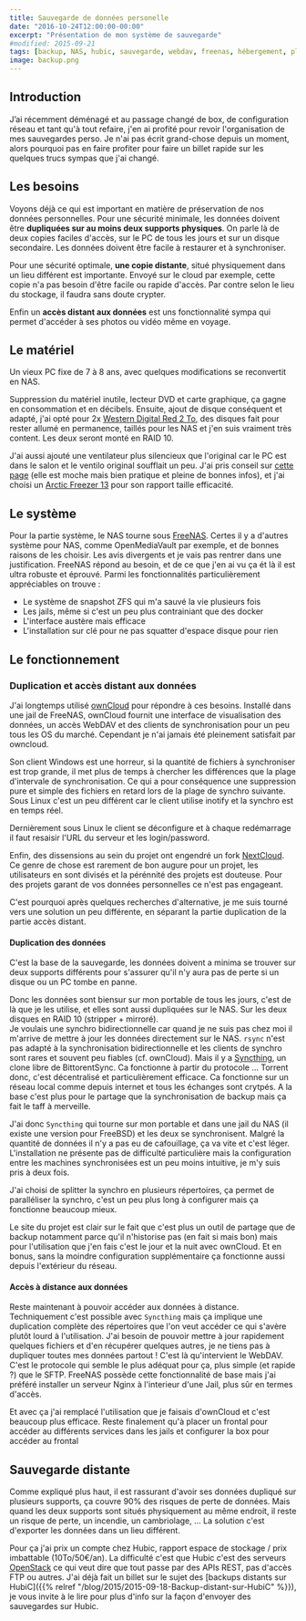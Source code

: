 ```yaml
---
title: Sauvegarde de données personelle
date: "2016-10-24T12:00:00-00:00"
excerpt: "Présentation de mon système de sauvegarde"
#modified: 2015-09-21
tags: [backup, NAS, hubic, sauvegarde, webdav, freenas, hébergement, planetlibre]
image: backup.png
---
```


## Introduction
J’ai récemment déménagé et au passage changé de box, de configuration réseau et tant qu'à tout refaire, j'en ai profité pour revoir l'organisation de mes sauvegardes perso. Je n'ai pas écrit grand-chose depuis un moment, alors pourquoi pas en faire profiter pour faire un billet rapide sur les quelques trucs sympas que j'ai changé.

## Les besoins
Voyons déjà ce qui est important en matière de préservation de nos données personnelles. Pour une sécurité minimale, les données doivent être **dupliquées sur au moins deux supports physiques**. On parle là de deux copies faciles d'accès, sur le PC de tous les jours et sur un disque secondaire. Les données doivent être facile à restaurer et à synchroniser.

Pour une sécurité optimale, **une copie distante**, situé physiquement dans un lieu différent est importante. Envoyé sur le cloud par exemple, cette copie n'a pas besoin d'être facile ou rapide d'accès. Par contre selon le lieu du stockage, il faudra sans doute crypter.

Enfin un **accès distant aux données** est uns fonctionnalité sympa qui permet d'accéder à ses photos ou vidéo même en voyage.

## Le matériel
Un vieux PC fixe de 7 à 8 ans, avec quelques modifications se reconvertit en NAS.

Suppression du matériel inutile, lecteur DVD et carte graphique, ça gagne en consommation et en décibels. Ensuite, ajout de disque conséquent et adapté, j'ai opté pour 2x [Western Digital Red 2 To](http://www.ldlc.com/fiche/PB00133400.html), des disques fait pour rester allumé en permanence, taillés pour les NAS et j'en suis vraiment très content. Les deux seront monté en RAID 10.

J'ai aussi ajouté une ventilateur plus silencieux que l'original car le PC est dans le salon et le ventilo original soufflait un peu. J'ai pris conseil sur [cette page](http://www.choixpc.com/silence.htm) (elle est moche mais bien pratique et pleine de bonnes infos), et j'ai choisi un [Arctic Freezer 13](http://www.ldlc.com/fiche/PB00112450.html#aff106) pour son rapport taille efficacité.

## Le système
Pour la partie système, le NAS tourne sous [FreeNAS](http://www.freenas.org/). Certes il y a d'autres système pour NAS, comme OpenMediaVault par exemple, et de bonnes raisons de les choisir. Les avis divergents et je vais pas rentrer dans une justification. FreeNAS répond au besoin, et de ce que j'en ai vu ça ét là il est ultra robuste et éprouvé. Parmi les fonctionnalités particulièrement appréciables on trouve :

* Le système de snapshot ZFS qui m'a sauvé la vie plusieurs fois
* Les jails, même si c'est un peu plus contrainiant que des docker
* L'interface austère mais efficace
* L'installation sur clé pour ne pas squatter d'espace disque pour rien

## Le fonctionnement

### Duplication et accès distant aux données
J'ai longtemps utilisé [ownCloud](https://owncloud.org/) pour répondre à ces besoins. Installé dans une jail de FreeNAS, ownCloud fournit une interface de visualisation des données, un accès WebDAV et des clients de synchronisation pour un peu tous les OS du marché. Cependant je n'ai jamais été pleinement satisfait par owncloud. 

Son client Windows est une horreur, si la quantité de fichiers à synchroniser est trop grande, il met plus de temps à chercher les différences que la plage d'intervale de synchronisation. Ce qui a pour conséquence une suppression pure et simple des fichiers en retard lors de la plage de synchro suivante. Sous Linux c'est un peu différent car le client utilise inotify et la synchro est en temps réel.

Dernièrement sous Linux le client se déconfigure et à chaque redémarrage il faut resaisir l'URL du serveur et les login/password.

Enfin, des dissensions au sein du projet ont engendré un fork [NextCloud](https://nextcloud.com/). Ce genre de chose est rarement de bon augure pour un projet, les utilisateurs en sont divisés et la pérénnité des projets est douteuse. Pour des projets garant de vos données personnelles ce n'est pas engageant.

C'est pourquoi après quelques recherches d'alternative, je me suis tourné vers une solution un peu différente, en séparant la partie duplication de la partie accès distant.

#### Duplication des données
C'est la base de la sauvegarde, les données doivent a minima se trouver sur deux supports différents pour s'assurer qu'il n'y aura pas de perte si un disque ou un PC tombe en panne.

Donc les données sont biensur sur mon portable de tous les jours, c'est de là que je les utilise, et elles sont aussi dupliquées sur le NAS. Sur les deux disques en RAID 10 (stripper + mirroré).<br>
Je voulais une synchro bidirectionnelle car quand je ne suis pas chez moi il m'arrive de mettre à jour les données directement sur le NAS. `rsync` n'est pas adapté à la synchronisation bidirectionnelle et les clients de synchro sont rares et souvent peu fiables (cf. ownCloud). Mais il y a [Syncthing](https://syncthing.net/), un clone libre de BittorentSync. Ca fonctionne à partir du protocole ... Torrent donc, c'est décentralisé et particulièrement efficace. Ca fonctionne sur un réseau local comme depuis internet et tous les échanges sont crytpés. A la base c'est plus pour le partage que la synchronisation de backup mais ça fait le taff à merveille.

J'ai donc `Syncthing` qui tourne sur mon portable et dans une jail du NAS (il existe une version pour FreeBSD) et les deux se synchronisent. Malgré la quantité de données il n'y a pas eu de cafouillage, ça va vite et c'est léger. L'installation ne présente pas de difficulté particulière mais la configuration entre les machines synchronisées est un peu moins intuitive, je m'y suis pris à deux fois. 

J'ai choisi de splitter la synchro en plusieurs répertoires, ça permet de paralléliser la synchro, c'est un peu plus long à configurer mais ça fonctionne beaucoup mieux.

Le site du projet est clair sur le fait que c'est plus un outil de partage que de backup notamment parce qu'il n'historise pas (en fait si mais bon) mais pour l'utilisation que j'en fais c'est le jour et la nuit avec ownCloud. Et en bonus, sans la moindre configuration supplémentaire ça fonctionne aussi depuis l'extérieur du réseau.

#### Accès à distance aux données
Reste maintenant à pouvoir accéder aux données à distance. Techniquement c'est possible avec `Syncthing` mais ça implique une duplication complète des répertoires que l'on veut accéder ce qui s'avère plutôt lourd à l'utilisation.
J'ai besoin de pouvoir mettre à jour rapidement quelques fichiers et d'en récupérer quelques autres, je ne tiens pas à dupliquer toutes mes données partout ! C'est là qu'intervient le WebDAV. C'est le protocole qui semble le plus adéquat pour ça, plus simple (et rapide ?) que le SFTP. FreeNAS possède cette fonctionnalité de base mais j'ai préféré installer un serveur Nginx à l'interieur d'une Jail, plus sûr en termes d'accès.

Et avec ça j'ai remplacé l'utilisation que je faisais d'ownCloud et c'est beaucoup plus efficace. Reste finalement qu'à placer un frontal pour accéder au différents services dans les jails et configurer la box pour accéder au frontal

## Sauvegarde distante
Comme expliqué plus haut, il est rassurant d'avoir ses données dupliqué sur plusieurs supports, ça couvre 90% des risques de perte de données. Mais quand les deux supports sont situés physiquement au même endroit, il reste un risque de perte, un incendie, un cambriolage, ... La solution c'est d'exporter les données dans un lieu différent.

Pour ça j'ai prix un compte chez Hubic, rapport espace de stockage / prix imbattable (10To/50€/an). La difficulté c'est que Hubic c'est des serveurs [OpenStack](https://www.openstack.org/) ce qui veut dire que tout passe par des APIs REST, pas d'accès FTP ou autres. J'ai déjà fait un billet sur le sujet des [backups distants sur HubiC]({{% relref "/blog/2015/2015-09-18-Backup-distant-sur-HubiC" %}}), je vous invite à le lire pour plus d'info sur la façon d'envoyer des sauvegardes sur Hubic. 
